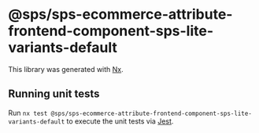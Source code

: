 # @sps/sps-ecommerce-attribute-frontend-component-sps-lite-variants-default

This library was generated with [Nx](https://nx.dev).

## Running unit tests

Run `nx test @sps/sps-ecommerce-attribute-frontend-component-sps-lite-variants-default` to execute the unit tests via [Jest](https://jestjs.io).
